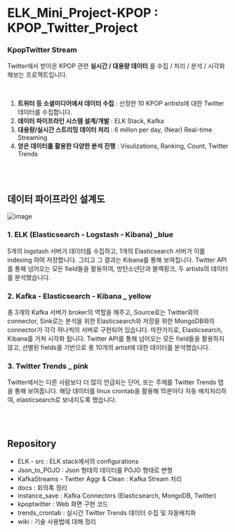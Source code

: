 # ELK_Mini_Project-KPOP : KPOP_Twitter_Project

### KpopTwitter Stream
Twitter에서 받아온 KPOP 관련 **실시간 / 대용량 데이터** 를 수집 / 처리 / 분석 / 시각화해보는 프로젝트입니다. 

<br>

1. **트위터 등 소셜미디어에서 데이터 수집** : 선정한 10 KPOP aritists에 대한 Twitter 데이터를 수집합니다.
2. **데이터 파이프라인 시스템 설계/개발** : ELK Stack, Kafka 
3. **대용량/실시간 스트리밍 데이터 처리** : 6 millon per day, (Near) Real-time Streaming
4. **얻은 데이터를 활용한 다양한 분석 진행** : Visulizations, Ranking, Count, Twitter Trends

<br><br>

## 데이터 파이프라인 설계도

![image](https://user-images.githubusercontent.com/69383392/103443351-d3b17480-4ca1-11eb-80d6-e836185be21e.png)

### 1. ELK (Elasticsearch - Logstash - Kibana)  _blue

5개의 logstash 서버가 데이터를 수집하고, 1개의 Elasticsearch 서버가 이를 indexing 하여 저장합니다. 그리고 그 결과는 Kibana를 통해 보여집니다. Twitter API를 통해 넘어오는 모든 field들을 활용하여, 방탄소년단과 블랙핑크, 두 artists의 데이터를 분석했습니다.

### 2. Kafka - Elasticsearch - Kibana _ yellow

총 3개의 Kafka 서버가 broker의 역할을 해주고, Source로는 Twitter와의 connector, Sink로는 분석을 위한 Elasticsearch와 저장을 위한 MongoDB와의 connector가 각각 하나씩의 서버로 구현되어 있습니다. 마찬가지로, Elasticsearch, Kibana를 거쳐 시각화 됩니다. Twitter API를 통해 넘어오는 모든 field들을 활용하지 않고, 선별된 fields를 기반으로 총 10개의 artist에 대한 데이터를 분석했습니다.

### 3. Twitter Trends _ pink

Twitter에서는 다른 사람보다 더 많이 언급되는 단어, 또는 주제를 Twitter Trends 탭을 통해 보여줍니다. 해당 데이터를 linux crontab을 활용해 15분마다 자동 배치처리하여, elasticsearch로 보내지도록 했습니다. 



<br><br>

## Repository

- ELK - src : ELK stack에서의 configurations
- Json_to_POJO : Json 형태의 데이터를 POJO 형태로 변형
- KafkaStreams - Twitter Aggr & Clean : Kafka Stream 처리
- docs : 회의록 정리
- instance_save : Kafka Connectors (Elasticsearch, MongoDB, Twitter)
- kpoptwitter : Web 화면 구현 코드
- trends_crontab : 실시간 Twitter Trends 데이터 수집 및 자동배치화
- wiki : 기술 사용법에 대해 정리

<br><br>
